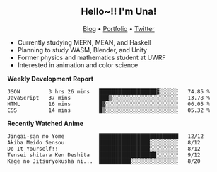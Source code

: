 <h2 align="center">
  Hello~!! I'm Una!
</h2>

<p align="center">
  <a href="https://anarchy.website/">Blog</a> &bull;
  <a href="https://una-ada.github.io/">Portfolio</a> &bull;
  <a href="https://twitter.com/xn__z7x">Twitter</a>
</p>

- Currently studying MERN, MEAN, and Haskell
- Planning to study WASM, Blender, and Unity
- Former physics and mathematics student at UWRF
- Interested in animation and color science

**Weekly Development Report**

<!--START_SECTION:waka-->

```text
JSON         3 hrs 26 mins   ██████████████████▓░░░░░░   74.85 %
JavaScript   37 mins         ███▒░░░░░░░░░░░░░░░░░░░░░   13.78 %
HTML         16 mins         █▓░░░░░░░░░░░░░░░░░░░░░░░   06.05 %
CSS          14 mins         █▒░░░░░░░░░░░░░░░░░░░░░░░   05.32 %
```

<!--END_SECTION:waka-->

**Recently Watched Anime**

<!-- RECENT-ANIME:START -->

    Jingai-san no Yome           █████████████████████████   12/12
    Akiba Meido Sensou           ████████████████░░░░░░░░░   8/12
    Do It Yourself!!             ████████████████░░░░░░░░░   8/12
    Tensei shitara Ken Deshita   ██████████████████░░░░░░░   9/12
    Kage no Jitsuryokusha ni...  ██████████░░░░░░░░░░░░░░░   8/20
<!-- RECENT-ANIME:END -->
